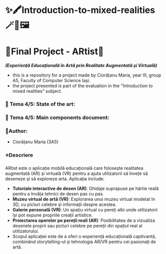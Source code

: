 # ✨🖍️Introduction-to-mixed-realities🪄🌿🖼️
# 🎀Final Project - ARtist🎈
***(Experiență Educațională în Artă prin Realitate Augmentată și Virtuală)***

- this is a repository for a project made by Ciorâțanu Maria, year III, group A5, Faculty of Computer Science Iași.
- the project presented is part of the evaluation in the ”Introduction to mixed realities” subject.

### 📌 Tema 4/5: State of the art: 
### 📌 Tema 4/5: Main components document:

### 👤Author:
- Ciorâțanu Maria (3A5)

### ⭐Descriere
ARtist este o aplicație mobilă educațională care folosește realitatea augmentată (AR) și virtuală (VR) pentru a ajuta utilizatorii să învețe să deseneze și să exploreze arta. Aplicația include:
- __Tutoriale interactive de desen (AR)__: Ghidaje suprapuse pe hârtie reală pentru a învăța tehnici de desen pas cu pas.
- __Muzeu virtual de artă (VR)__: Explorarea unui muzeu virtual modelat în 3D, cu picturi celebre și informații despre acestea.
- __Galerie personală (VR)__: Un spațiu virtual cu pereți albi unde utilizatorii își pot expune propriile creații artistice.
- __Proiectarea operelor pe pereții reali (AR)__: Posibilitatea de a vizualiza desenele proprii sau picturi celebre pe pereții din spațiul real al utilizatorului.
- Scopul aplicației este de a oferi o experiență educațională captivantă, combinând storytelling-ul și tehnologia AR/VR pentru cei pasionați de artă.

